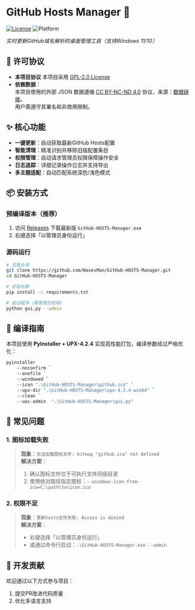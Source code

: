 
# GitHub Hosts Manager 🚀
[![License](https://img.shields.io/badge/license-GPLv2.0-green)](License)
![Platform](https://img.shields.io/badge/platform-Windows%2011%20|%2010-blue)

*实时更新GitHub域名解析的桌面管理工具（支持Windows 11/10）*

## 📜 许可协议
- **本项目协议**
    本项目采用 [GPL-2.0 License](LICENSE) 
- **依赖数据**：  
    本项目使用的外部 JSON 数据遵循 [CC BY-NC-ND 4.0](https://creativecommons.org/licenses/by-nc-nd/4.0/) 协议，来源：[数据链接](https://raw.hellogithub.com/hosts.json)。  
    用户需遵守其署名和非商用限制。

## ✨ 核心功能
- **一键更新**：自动获取最新GitHub Hosts配置 
- **智能清理**：精准识别并移除旧版配置条目
- **权限管理**：自动请求管理员权限保障操作安全
- **日志追踪**：详细记录操作日志并支持导出
- **多主题适配**：自动匹配系统深色/浅色模式 

## 📦 安装方式
### 预编译版本（推荐）
1. 访问 [Releases](https://github.com/WavesMan/GitHub-HOSTS-Manager/releases) 下载最新版 `GitHub-HOSTS-Manager.exe`
2. 右键选择「以管理员身份运行」

### 源码运行
```bash
# 克隆仓库
git clone https://github.com/WavesMan/GitHub-HOSTS-Manager.git
cd GitHub-HOSTS-Manager

# 安装依赖
pip install -r requirements.txt

# 启动程序（需管理员权限）
python gui.py --admin
```

## 🔧 编译指南
本项目使用 **PyInstaller + UPX-4.2.4** 实现高性能打包，编译参数经过严格优化：
```bash
pyinstaller 
    --noconfirm `
    --onefile `
    --windowed `
    --icon ".\GitHub-HOSTS-Manager\github.ico" `
    --upx-dir ".\GitHub-HOSTS-Manager\upx-4.2.4-win64" `
    --clean `
    --uac-admin  ".\GitHub-HOSTS-Manager\gui.py"
```


## 🚨 常见问题
### 1. 图标加载失败
> **现象**：`无法加载图标文件: bitmap "github.ico" not defined`  
> **解决方案**：
> 1. 确认图标文件位于可执行文件同级目录
> 2. 使用绝对路径指定图标：`--windows-icon-from-ico=C:\path\to\icon.ico`

### 2. 权限不足
> **现象**：`更新hosts文件失败: Access is denied`  
> **解决方案**：
> - 右键选择「以管理员身份运行」
> - 或通过命令行启动：`.\GitHub-HOSTS-Manager.exe --admin`


## 🌟 开发贡献
欢迎通过以下方式参与项目：
1. 提交PR改进代码质量
2. 优化多语言支持